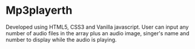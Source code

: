 # Mp3playerth
Developed using HTML5, CSS3 and Vanilla javascript.
User can input any number of audio files in the array plus an audio image, singer's name and number to display while the audio is playing.
